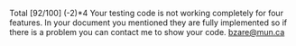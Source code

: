 Total [92/100]
(-2)*4 Your testing code is not working completely for four features. In your document you mentioned they are fully implemented so if there is a problem you can contact me to show your code.
bzare@mun.ca
